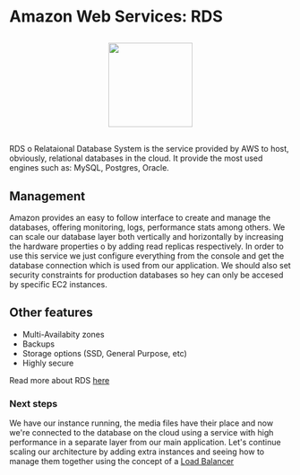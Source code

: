 # Amazon Web Services: RDS
<p style="text-align: center; margin: 30px"><img width="150" src="../img/RDS_logo.png"></p>

RDS o Relataional Database System is the service provided by AWS to host, obviously, relational databases in the cloud. It provide the most used engines such as: MySQL, Postgres, Oracle.

## Management

Amazon provides an easy to follow interface to create and manage the databases, offering monitoring, logs, performance stats among others. We can scale our database layer both vertically and horizontally by increasing the hardware properties o by adding read replicas respectively. In order to use this service we just configure everything from the console and get the database connection which is used from our application. We should also set security constraints for production databases so hey can only be accesed by specific EC2 instances.

## Other features

- Multi-Availabity zones
- Backups
- Storage options (SSD, General Purpose, etc)
- Highly secure


Read more about RDS [here](http://docs.aws.amazon.com/AmazonRDS/latest/UserGuide/CHAP_GettingStarted.html)

### Next steps

We have our instance running, the media files have their place and now we're connected to the database on the cloud using a service with high performance in a separate layer from our main application. Let's continue scaling our architecture by adding extra instances and seeing how to manage them together using the concept of a [Load Balancer](/Technologies/AWS/5._LoadBalancer.md)
